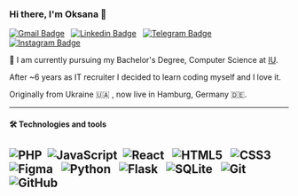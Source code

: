 ### Hi there, I'm Oksana 👋


[![Gmail Badge](https://img.shields.io/badge/Gmail-c14438?style=flat&logo=Gmail&logoColor=white)](mailto:opashkovska85@gmail.com "Connect via Email") &nbsp;
[![Linkedin Badge](https://img.shields.io/badge/LinkedIn-0072b1?style=flat&logo=Linkedin&logoColor=white)](https://www.linkedin.com/in/oksanapashkovska/  "Connect on LinkedIn") &nbsp;
[![Telegram Badge](https://img.shields.io/badge/Telegram-0088CC?style=flat&logo=Telegram&logoColor=white)](https://t.me/tinkabel999 "Contact on Telegram") &nbsp;
[![Instagram Badge](https://img.shields.io/badge/Instagram-E4405F?style=flat-square&logo=instagram&logoColor=white&link=https://www.instagram.com/oksana_pashkovska)](https://www.instagram.com/oksana_pashkovska/)

🌱 I am currently pursuing my Bachelor's Degree, Computer Science at [IU](https://www.iu-fernstudium.de/bachelor/computer-science/).

 After ~6 years as IT recruiter I decided to learn coding myself and I love it. 

 Originally from Ukraine :ukraine: , now live in Hamburg, Germany :de:.

---
#### 🛠  Technologies and tools

![PHP](https://img.shields.io/badge/PHP-777BB4?style=flat-square&logo=php&logoColor=white)&nbsp;
![JavaScript](https://img.shields.io/badge/-JavaScript-black?style=flat-square&logo=javascript)&nbsp;
![React](https://img.shields.io/badge/-React-black?style=flat-square&logo=react) &nbsp;
![HTML5](https://img.shields.io/badge/-HTML5-E34F26?style=flat-square&logo=html5&logoColor=white) &nbsp;
![CSS3](https://img.shields.io/badge/-CSS3-1572B6?style=flat-square&logo=css3) &nbsp;
![Figma](https://img.shields.io/badge/Figma-F24E1E?style=lat-square&logo=figma&logoColor=white) &nbsp;
![Python](https://img.shields.io/badge/-Python-black?style=flat-square&logo=Python) &nbsp;
![Flask](https://img.shields.io/badge/Flask-000000?style=flat-square&logo=flask&logoColor=white) &nbsp;
![SQLite](https://img.shields.io/badge/SQLite-07405E?style=flat-square&logo=sqlite&logoColor=white) &nbsp;
![Git](https://img.shields.io/badge/-Git-black?style=flat-square&logo=git)&nbsp;
![GitHub](https://img.shields.io/badge/-GitHub-181717?style=flat-square&logo=github)&nbsp;
---


<!--
**tinkabel85/tinkabel85** is a ✨ _special_ ✨ repository because its `README.md` (this file) appears on your GitHub profile.

Here are some ideas to get you started:

- 🔭 I’m currently working on ...
- 🌱 I’m currently learning ...
- 👯 I’m looking to collaborate on ...
- 🤔 I’m looking for help with ...
- 💬 Ask me about ...
- 📫 How to reach me: ...
- 😄 Pronouns: ...
- ⚡ Fun fact: ...
-->
